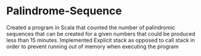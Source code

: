 # Palindrome-Sequence
Created a program in Scala that counted the number of palindromic sequences that can be created for a given numbers that could be produced less than 15 minutes. Implemented Explicit stack as opposed to call stack in order to prevent running out of memory when executing the program
